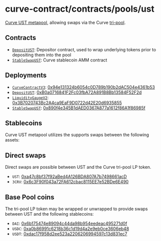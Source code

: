 # curve-contract/contracts/pools/ust

[Curve UST metapool](https://www.curve.fi/ust), allowing swaps via the Curve [tri-pool](../3pool).

## Contracts

- [`DepositUST`](DepositUST.vy): Depositor contract, used to wrap underlying tokens prior to depositing them into the pool
- [`StableSwapUST`](StableSwapUST.vy): Curve stablecoin AMM contract

## Deployments

- [`CurveContractV3`](../../tokens/CurveTokenV3.vy): [0x94e131324b6054c0D789b190b2dAC504e4361b53](https://etherscan.io/address/0x94e131324b6054c0D789b190b2dAC504e4361b53)
- [`DepositUST`](DepositUST.vy): [0xB0a0716841F2Fc03fbA72A891B8Bb13584F52F2d](https://etherscan.io/address/0xB0a0716841F2Fc03fbA72A891B8Bb13584F52F2d)
- [`LiquidityGaugeV2`](https://github.com/curvefi/curve-dao-contracts/blob/master/contracts/gauges/LiquidityGaugeV2.vy): [0x3B7020743Bc2A4ca9EaF9D0722d42E20d6935855](https://etherscan.io/address/0x3B7020743Bc2A4ca9EaF9D0722d42E20d6935855)
- [`StableSwapUST`](StableSwapUST.vy): [0x890f4e345B1dAED0367A877a1612f86A1f86985f](https://etherscan.io/address/0x890f4e345B1dAED0367A877a1612f86A1f86985f)

## Stablecoins

Curve UST metapool utilizes the supports swaps between the following assets:

## Direct swaps

Direct swaps are possible between UST and the Curve tri-pool LP token.

- `UST`: [0xa47c8bf37f92aBed4A126BDA807A7b7498661acD](https://etherscan.io/address/0xa47c8bf37f92aBed4A126BDA807A7b7498661acD)
- `3CRV`: [0x6c3F90f043a72FA612cbac8115EE7e52BDe6E490](https://etherscan.io/address/0x6c3F90f043a72FA612cbac8115EE7e52BDe6E490)

## Base Pool coins

The tri-pool LP token may be wrapped or unwrapped to provide swaps between UST and the following stablecoins:

- `DAI`: [0x6b175474e89094c44da98b954eedeac495271d0f](https://etherscan.io/address/0x6b175474e89094c44da98b954eedeac495271d0f)
- `USDC`: [0xa0b86991c6218b36c1d19d4a2e9eb0ce3606eb48](https://etherscan.io/address/0xa0b86991c6218b36c1d19d4a2e9eb0ce3606eb48)
- `USDT`: [0xdac17f958d2ee523a2206206994597c13d831ec7](https://etherscan.io/address/0xdac17f958d2ee523a2206206994597c13d831ec7)
